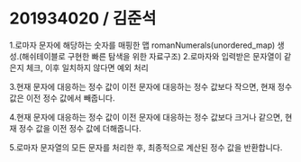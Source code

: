 # 201934020 / 김준석
1.로마자 문자에 해당하는 숫자를 매핑한 맵 romanNumerals(unordered_map) 생성.(해쉬테이블로 구현한 빠른 탐색을 위한 자료구조)
2.로마자와 입력받은 문자열이 같은지 체크, 이후 일치하지 않다면 예외 처리

3.현재 문자에 대응하는 정수 값이 이전 문자에 대응하는 정수 값보다 작으면, 현재 정수 값은 이전 정수 값에서 빼줍니다.

4.현재 문자에 대응하는 정수 값이 이전 문자에 대응하는 정수 값보다 크거나 같으면, 현재 정수 값을 이전 정수 값에 더해줍니다.

5.로마자 문자열의 모든 문자를 처리한 후, 최종적으로 계산된 정수 값을 반환합니다.

